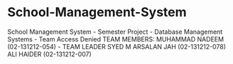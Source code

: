 # School-Management-System
School Management System - Semester Project - Database Management Systems - Team Access Denied
TEAM MEMBERS:
MUHAMMAD NADEEM (02-131212-054) - TEAM LEADER
SYED M ARSALAN JAH (02-131212-078)
ALI HAIDER (02-131212-007)
